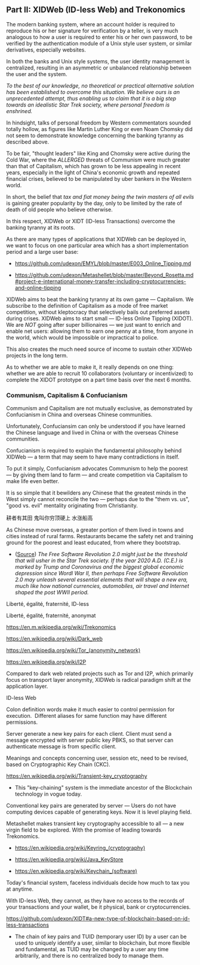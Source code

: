 ## Part II: XIDWeb (ID-less Web) and Trekonomics

The modern banking system, where an account holder is required to reproduce his or her signature for verification by a teller, is very much analogous to how a user is required to enter his or her own password, to be verified by the authentication module of a Unix style user system, or similar derivatives, especially websites. 

In both the banks and Unix style systems, the user identity management is centralized, resulting in an asymmetric or unbalanced relationship between the user and the system. 

_To the best of our knowledge, no theoretical or practical alternative solution has been established to overcome this situation. We believe ours is an unprecedented attempt, thus enabling us to claim that it is a big step towards an idealistic Star Trek society, where personal freedom is enshrined._

In hindsight, talks of personal freedom by Western commentators sounded totally hollow, as figures like Martin Luther King or even Noam Chomsky did not seem to demonstrate knowledge concerning the banking tyranny as described above. 

To be fair, "thought leaders" like King and Chomsky were active during the Cold War, where the _ALLERGED_ threats of Communism were much greater than that of Capitalism, which has grown to be less appealing in recent years, especially in the light of China's economic growth and repeated financial crises, believed to be manipulated by uber bankers in the Western world.

In short, the belief that _tax and fiat money being the twin masters of all evils_ is gaining greater popularity by the day, only to be limited by the rate of death of old people who believe otherwise.

In this respect, XIDWeb or XIDT (ID-less Transactions) overcome the banking tyranny at its roots.

As there are many types of applications that XIDWeb can be deployed in, we want to focus on one particular area which has a short implementation period and a large user base:

- https://github.com/udexon/EMYL/blob/master/E003_Online_Tipping.md

- https://github.com/udexon/Metashellet/blob/master/Beyond_Rosetta.md#project-e-international-money-transfer-including-cryptocurrencies-and-online-tipping

XIDWeb aims to beat the banking tyranny at its own game &mdash; Capitalism. We subscribe to the definition of Capitalism as a mode of free market competition, without kleptocracy that selectively bails out preferred assets during crises. XIDWeb aims to start small &mdash; ID-less Online Tipping (XIDOT). We are _NOT_ going after super billionaires &mdash; we just want to enrich and enable net users: allowing them to earn one penny at a time, from anyone in the world, which would be impossible or impractical to police.

This also creates the much need source of income to sustain other XIDWeb projects in the long term.

As to whether we are able to make it, it really depends on one thing: whether we are able to recruit 10 collaborators (voluntary or incentivized) to complete the XIDOT prototype on a part time basis over the next 6 months.


### Communism, Capitalism & Confucianism

Communism and Capitalism are not mutually exclusive, as demonstrated by Confucianism in China and overseas Chinese communities.

Unfortunately, Confuciansim can only be understood if you have learned the Chinese language and lived in China or with the overseas Chinese communities.

Confucianism is required to explain the fundamental philosophy behind XIDWeb &mdash; a term that may seem to have many contradictions in itself.

To put it simply, Confucianism advocates Communism to help the poorest &mdash; by giving them land to farm &mdash; and create competition via Capitalism to make life even better.

It is so simple that it bewilders any Chinese that the greatest minds in the West simply cannot reconcile the two &mdash; perhaps due to the "them vs. us", "good vs. evil" mentality originating from Christianity.

耕者有其田 鬼叫你穷顶硬上 水涨船高

As Chinese move overseas, a greater portion of them lived in towns and cities instead of rural farms. Restaurants became the safety net and training ground for the poorest and least educated, from where they bootstrap.


- ([Source](https://github.com/udexon/Metashellet/blob/master/Beyond_Rosetta.md#conclusions)) _The Free Software Revolution 2.0 might just be the threshold that will usher in the Star Trek society. If the year 2020 A.D. (C.E.) is marked by Trump and Coronavirus and the biggest global economic depression since Wordl War II, then perhaps Free Software Revolution 2.0 may unleash several essential elements that will shape a new era, much like how national currencies, automobiles, air travel and Internet shaped the post WWII period._

Liberté, égalité, fraternité, ID-less

Liberté, égalité, fraternité, anonymat

https://en.m.wikipedia.org/wiki/Trekonomics

https://en.wikipedia.org/wiki/Dark_web

https://en.wikipedia.org/wiki/Tor_(anonymity_network)

https://en.wikipedia.org/wiki/I2P

Compared to dark web related projects such as Tor and I2P, which primarily focus on transport layer anonymity, XIDWeb is radical paradigm shift at the application layer.


ID-less Web

Colon definition words make it much easier to control permission for execution.  Different aliases for same function may have different permissions.

Server generate a new key pairs for each client. Client must send a message encrypted with server public key PBKS, so that server can authenticate message is from specific client. 

Meanings and concepts concerning user, session etc, need to be revised, based on Cryptographic Key Chain (CKC).

https://en.wikipedia.org/wiki/Transient-key_cryptography

-  This "key-chaining" system is the immediate ancestor of the Blockchain technology in vogue today. 

Conventional key pairs are generated by server &mdash; Users do not have computing devices capable of generating keys. Now it is level playing field.

Metashellet makes transient key cryptography accessible to all &mdash; a new virgin field to be explored. With the promise of leading towards Trekonomics.

- https://en.wikipedia.org/wiki/Keyring_(cryptography)

- https://en.wikipedia.org/wiki/Java_KeyStore

- https://en.wikipedia.org/wiki/Keychain_(software)

Today's financial system, faceless individuals decide how much to tax you at anytime.

With ID-less Web, they cannot, as they have no access to the records of your transactions and your wallet, be it physical, bank or cryptocurrencies.

https://github.com/udexon/XIDT#a-new-type-of-blockchain-based-on-id-less-transactions

- The chain of key pairs and TUID (temporary user ID) by a user can be used to uniquely identify a user, similar to blockchain, but more flexible and fundamental, as TUID may be changed by a user any time arbitrarily, and there is no centralized body to manage them.

